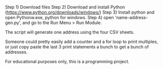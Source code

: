 Step 1) Download files
Step 2) Download and install Python (https://www.python.org/downloads/windows/)
Step 3) Install python and open Pythonw.exe, python for windows.
Step 4) open 'name-address-gen.py', and go to the Run Menu > Run Module.

The script will generate one address using the four CSV sheets.

Someone could pretty easily add a counter and a for loop to print multiples, 
or just copy paste the last 3 print statements a bunch to get a bunch of addresses.

For educational purposes only, this is a programming project.